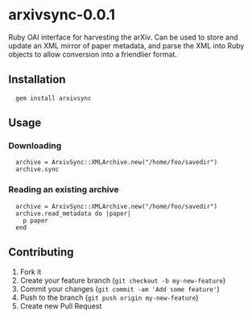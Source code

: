 # arxivsync-0.0.1

Ruby OAI interface for harvesting the arXiv. Can be used to store and update an XML mirror of paper metadata, and parse the XML into Ruby objects to allow conversion into a friendlier format.

## Installation

```
  gem install arxivsync
```

## Usage

### Downloading

```
  archive = ArxivSync::XMLArchive.new("/home/foo/savedir")
  archive.sync
```

### Reading an existing archive

```
  archive = ArxivSync::XMLArchive.new("/home/foo/savedir")
  archive.read_metadata do |paper|
    p paper
  end
```

## Contributing

1. Fork it
2. Create your feature branch (`git checkout -b my-new-feature`)
3. Commit your changes (`git commit -am 'Add some feature'`)
4. Push to the branch (`git push origin my-new-feature`)
5. Create new Pull Request
